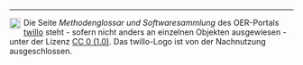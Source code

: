 <br>

---
<footer style="font-size:14px;">
  <img src="images/creative-commons_cc-zero.svg " height="20px" style="float:left;margin:0 5px 0 0" alt="Creative Commons CC BY" title="Creative Commons CC BY"/>Die Seite <i>Methodenglossar und Softwaresammlung</i> des OER-Portals <a aria-describedby="twillo Hompage" href="https://twillo.de">twillo</a> steht - sofern nicht anders an einzelnen Objekten ausgewiesen - unter der Lizenz <a aria-describedby="Link zur Quelle (CreativeCommons Seite)" href="https://creativecommons.org/publicdomain/zero/1.0/legalcode" target="_blank">CC 0 (1.0)</a>. Das twillo-Logo ist von der Nachnutzung ausgeschlossen.
</footer>

